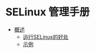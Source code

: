 # SELinux 管理手册

* [概述](intro/README.md)
  * [运行SELinux的好处](intro/benefits.md)
  * [示例](intro/examples.md)